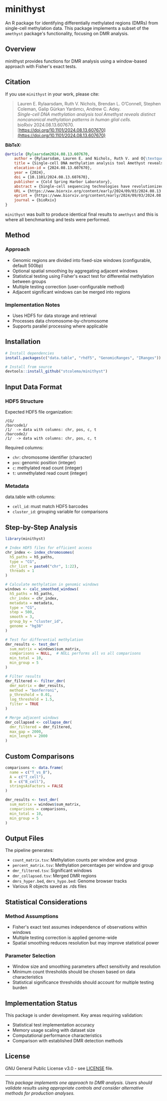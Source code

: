 # minithyst

An R package for identifying differentially methylated regions (DMRs) from single-cell methylation data. This package implements a subset of the `amethyst` package's functionality, focusing on DMR analysis.

## Overview

minithyst provides functions for DMR analysis using a window-based approach with Fisher's exact tests.

## Citation

If you use `minithyst` in your work, please cite:

> Lauren E. Rylaarsdam, Ruth V. Nichols, Brendan L. O’Connell, Stephen Coleman, Galip Gürkan Yardımcı, Andrew C. Adey.  
> *Single-cell DNA methylation analysis tool Amethyst reveals distinct noncanonical methylation patterns in human glial cells.*  
> bioRxiv 2024.08.13.607670. [https://doi.org/10.1101/2024.08.13.607670](https://doi.org/10.1101/2024.08.13.607670)

**BibTeX:**

```bibtex
@article {Rylaarsdam2024.08.13.607670,
	author = {Rylaarsdam, Lauren E. and Nichols, Ruth V. and O{\textquoteright}Connell, Brendan L. and Coleman, Stephen and Yard{\i}mc{\i}, Galip G{\"u}rkan and Adey, Andrew C.},
	title = {Single-cell DNA methylation analysis tool Amethyst reveals distinct noncanonical methylation patterns in human glial cells},
	elocation-id = {2024.08.13.607670},
	year = {2024},
	doi = {10.1101/2024.08.13.607670},
	publisher = {Cold Spring Harbor Laboratory},
	abstract = {Single-cell sequencing technologies have revolutionized biomedical research by enabling deconvolution of cell type-specific properties in highly heterogeneous tissue. While robust tools have been developed to handle bioinformatic challenges posed by single-cell RNA and ATAC data, options for emergent modalities such as methylation are much more limited, impeding the utility of results. Here we present Amethyst, a comprehensive R package for atlas-scale single-cell methylation sequencing data analysis. Amethyst begins with base-level methylation calls and expedites batch integration, doublet detection, dimensionality reduction, clustering, cell type annotation, differentially methylated region calling, and interpretation of results, facilitating rapid data interaction in a local environment. We introduce the workflow using published single-cell methylation human peripheral blood mononuclear cell (PBMC) and human cortex data. We further leverage Amethyst on an atlas-scale brain dataset to describe a noncanonical methylation pattern in human astrocytes and oligodendrocytes, challenging the notion that this form of methylation is principally relevant to neurons in the brain. Tools such as Amethyst will increase accessibility to single-cell methylation data analysis, catalyzing research progress across diverse contexts.Competing Interest StatementA.C.A. is an author of one or more patents that pertain to sciMET technology and an advisor to Scale Biosciences who have commercialized the technology. This potential conflict is managed by the office of research integrity at OHSU.},
	URL = {https://www.biorxiv.org/content/early/2024/09/03/2024.08.13.607670},
	eprint = {https://www.biorxiv.org/content/early/2024/09/03/2024.08.13.607670.full.pdf},
	journal = {bioRxiv}
}
```

`minithyst` was built to produce identical final results to `amethyst` and this is where all benchmarking and tests were performed.

## Method

### Approach
- Genomic regions are divided into fixed-size windows (configurable, default 500bp)
- Optional spatial smoothing by aggregating adjacent windows
- Statistical testing using Fisher's exact test for differential methylation between groups
- Multiple testing correction (user-configurable method)
- Adjacent significant windows can be merged into regions

### Implementation Notes
- Uses HDF5 for data storage and retrieval
- Processes data chromosome-by-chromosome
- Supports parallel processing where applicable

## Installation

```r
# Install dependencies
install.packages(c("data.table", "rhdf5", "GenomicRanges", "IRanges"))

# Install from source
devtools::install_github("stcolema/minithyst")
```

## Input Data Format

### HDF5 Structure
Expected HDF5 file organization:
  ```
/CG/
  /barcode1/
  /1/  -> data with columns: chr, pos, c, t
/barcode2/
  /1/  -> data with columns: chr, pos, c, t
```

Required columns:
  - `chr`: chromosome identifier (character)
- `pos`: genomic position (integer)
- `c`: methylated read count (integer) 
- `t`: unmethylated read count (integer)

### Metadata
data.table with columns:
  - `cell_id`: must match HDF5 barcodes
- `cluster_id`: grouping variable for comparisons

## Step-by-Step Analysis

```r
library(minithyst)

# Index HDF5 files for efficient access
chr_index <- index_chromosomes(
  h5_paths = h5_paths,
  type = "CG",
  chr_list = paste0("chr", 1:22),
  threads = 1
)

# Calculate methylation in genomic windows
windows <- calc_smoothed_windows(
  h5_paths = h5_paths,
  chr_index = chr_index, 
  metadata = metadata,
  type = "CG",
  step = 500,
  smooth = 3,
  group_by = "cluster_id",
  genome = "hg38"
)

# Test for differential methylation
dmr_results <- test_dmr(
  sum_matrix = windows$sum_matrix,
  comparisons = NULL,  # NULL performs all vs all comparisons
  min_total = 10,
  min_group = 5
)

# Filter results
dmr_filtered <- filter_dmr(
  dmr_matrix = dmr_results,
  method = "bonferroni",
  p_threshold = 0.01,
  log_threshold = 1.5,
  filter = TRUE
)

# Merge adjacent windows
dmr_collapsed <- collapse_dmr(
  dmr_filtered = dmr_filtered,
  max_gap = 2000,
  min_length = 2000
)
```

## Custom Comparisons

```r
comparisons <- data.frame(
  name = c("T_vs_B"),
  A = c("T_cell"),
  B = c("B_cell"),
  stringsAsFactors = FALSE
)

dmr_results <- test_dmr(
  sum_matrix = windows$sum_matrix,
  comparisons = comparisons,
  min_total = 10,
  min_group = 5
)
```

## Output Files

The pipeline generates:
  - `count_matrix.tsv`: Methylation counts per window and group
- `percent_matrix.tsv`: Methylation percentages per window and group  
- `dmr_filtered.tsv`: Significant windows
- `dmr_collapsed.tsv`: Merged DMR regions
- `dmrs_hyper.bed`, `dmrs_hypo.bed`: Genome browser tracks
- Various R objects saved as .rds files

## Statistical Considerations

### Method Assumptions
- Fisher's exact test assumes independence of observations within windows
- Multiple testing correction is applied genome-wide
- Spatial smoothing reduces resolution but may improve statistical power

### Parameter Selection
- Window size and smoothing parameters affect sensitivity and resolution
- Minimum count thresholds should be chosen based on data characteristics
- Statistical significance thresholds should account for multiple testing burden

## Implementation Status

This package is under development. Key areas requiring validation:
- Statistical test implementation accuracy
- Memory usage scaling with dataset size
- Computational performance characteristics
- Comparison with established DMR detection methods

## License

GNU General Public License v3.0 - see [LICENSE](LICENSE) file.

---

*This package implements one approach to DMR analysis. Users should validate results using appropriate controls and consider alternative methods for production analyses.*
